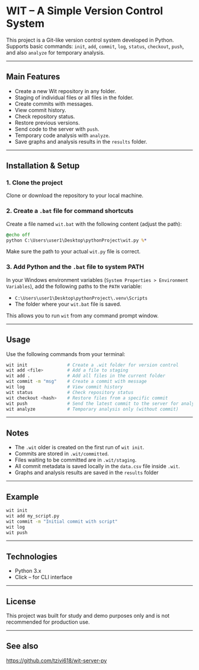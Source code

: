 # WIT – A Simple Version Control System

This project is a Git-like version control system developed in Python.  
Supports basic commands: `init`, `add`, `commit`, `log`, `status`, `checkout`, `push`, and also `analyze` for temporary analysis.

---

##  Main Features
- Create a new Wit repository in any folder.
- Staging of individual files or all files in the folder.
- Create commits with messages.
- View commit history.
- Check repository status.
- Restore previous versions.
- Send code to the server with `push`.
- Temporary code analysis with `analyze`.
- Save graphs and analysis results in the `results` folder.
---

##  Installation & Setup

### 1. Clone the project
Clone or download the repository to your local machine.

### 2. Create a `.bat` file for command shortcuts
Create a file named `wit.bat` with the following content (adjust the path):

```bat
@echo off
python C:\Users\user1\Desktop\pythonProject\wit.py %*
```

Make sure the path to your actual `wit.py` file is correct.

### 3. Add Python and the `.bat` file to system PATH

In your Windows environment variables (`System Properties > Environment Variables`), add the following paths to the `PATH` variable:

- `C:\Users\user1\Desktop\pythonProject\.venv\Scripts`
- The folder where your `wit.bat` file is saved.

This allows you to run `wit` from any command prompt window.

---

##  Usage

Use the following commands from your terminal:

```bash
wit init               # Create a .wit folder for version control
wit add <file>         # Add a file to staging
wit add .              # Add all files in the current folder
wit commit -m "msg"    # Create a commit with message
wit log                # View commit history
wit status             # Check repository status
wit checkout <hash>    # Restore files from a specific commit
wit push               # Send the latest commit to the server for analysis and graph generation
wit analyze            # Temporary analysis only (without commit)
```

---

##  Notes

- The  `.wit` older is created on the first run of `wit init`.
- Commits are stored in `.wit/committed`.
- Files waiting to be committed are in `.wit/staging`.
- All commit metadata is saved locally in the `data.csv` file inside `.wit`.
- Graphs and analysis results are saved in the `results` folder

---

##  Example

```bash
wit init
wit add my_script.py
wit commit -m "Initial commit with script"
wit log
wit push
```

---

##  Technologies

- Python 3.x
- Click – for CLI interface

---

##  License

This project was built for study and demo purposes only and is not recommended for production use.

---

##  See also
https://github.com/tzivi618/wit-server-py

